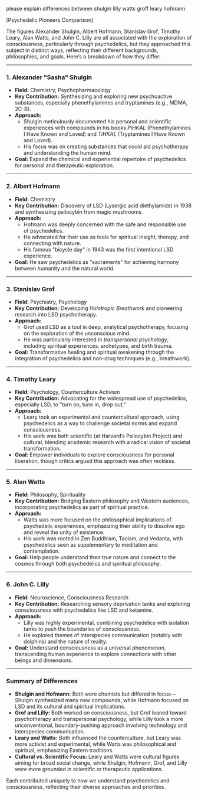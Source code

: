 please explain differences between shulgin lilly watts groff leary hofmann

[Psychedelic Pioneers Comparison]

The figures Alexander Shulgin, Albert Hofmann, Stanislav Grof, Timothy Leary, Alan Watts, and John C. Lilly are all associated with the exploration of consciousness, particularly through psychedelics, but they approached this subject in distinct ways, reflecting their different backgrounds, philosophies, and goals. Here’s a breakdown of how they differ:

---

### **1. Alexander "Sasha" Shulgin**
- **Field:** Chemistry, Psychopharmacology
- **Key Contribution:** Synthesizing and exploring new psychoactive substances, especially phenethylamines and tryptamines (e.g., MDMA, 2C-B).
- **Approach:** 
  - Shulgin meticulously documented his personal and scientific experiences with compounds in his books *PiHKAL* (Phenethylamines I Have Known and Loved) and *TiHKAL* (Tryptamines I Have Known and Loved).
  - His focus was on creating substances that could aid psychotherapy and understanding the human mind.
- **Goal:** Expand the chemical and experiential repertoire of psychedelics for personal and therapeutic exploration.

---

### **2. Albert Hofmann**
- **Field:** Chemistry
- **Key Contribution:** Discovery of LSD (Lysergic acid diethylamide) in 1938 and synthesizing psilocybin from magic mushrooms.
- **Approach:** 
  - Hofmann was deeply concerned with the safe and responsible use of psychedelics.
  - He advocated for their use as tools for spiritual insight, therapy, and connecting with nature.
  - His famous "bicycle day" in 1943 was the first intentional LSD experience.
- **Goal:** He saw psychedelics as "sacraments" for achieving harmony between humanity and the natural world.

---

### **3. Stanislav Grof**
- **Field:** Psychiatry, Psychology
- **Key Contribution:** Developing *Holotropic Breathwork* and pioneering research into LSD psychotherapy.
- **Approach:** 
  - Grof used LSD as a tool in deep, analytical psychotherapy, focusing on the exploration of the unconscious mind.
  - He was particularly interested in *transpersonal psychology*, including spiritual experiences, archetypes, and birth trauma.
- **Goal:** Transformative healing and spiritual awakening through the integration of psychedelics and non-drug techniques (e.g., breathwork).

---

### **4. Timothy Leary**
- **Field:** Psychology, Counterculture Activism
- **Key Contribution:** Advocating for the widespread use of psychedelics, especially LSD, to "turn on, tune in, drop out."
- **Approach:** 
  - Leary took an experimental and countercultural approach, using psychedelics as a way to challenge societal norms and expand consciousness.
  - His work was both scientific (at Harvard’s Psilocybin Project) and cultural, blending academic research with a radical vision of societal transformation.
- **Goal:** Empower individuals to explore consciousness for personal liberation, though critics argued this approach was often reckless.

---

### **5. Alan Watts**
- **Field:** Philosophy, Spirituality
- **Key Contribution:** Bridging Eastern philosophy and Western audiences, incorporating psychedelics as part of spiritual practice.
- **Approach:** 
  - Watts was more focused on the philosophical implications of psychedelic experiences, emphasizing their ability to dissolve ego and reveal the unity of existence.
  - His work was rooted in Zen Buddhism, Taoism, and Vedanta, with psychedelics seen as supplementary to meditation and contemplation.
- **Goal:** Help people understand their true nature and connect to the cosmos through both psychedelics and spiritual philosophy.

---

### **6. John C. Lilly**
- **Field:** Neuroscience, Consciousness Research
- **Key Contribution:** Researching sensory deprivation tanks and exploring consciousness with psychedelics like LSD and ketamine.
- **Approach:** 
  - Lilly was highly experimental, combining psychedelics with isolation tanks to push the boundaries of consciousness.
  - He explored themes of interspecies communication (notably with dolphins) and the nature of reality.
- **Goal:** Understand consciousness as a universal phenomenon, transcending human experience to explore connections with other beings and dimensions.

---

### **Summary of Differences**
- **Shulgin and Hofmann:** Both were chemists but differed in focus—Shulgin synthesized many new compounds, while Hofmann focused on LSD and its cultural and spiritual implications.
- **Grof and Lilly:** Both worked on consciousness, but Grof leaned toward psychotherapy and transpersonal psychology, while Lilly took a more unconventional, boundary-pushing approach involving technology and interspecies communication.
- **Leary and Watts:** Both influenced the counterculture, but Leary was more activist and experimental, while Watts was philosophical and spiritual, emphasizing Eastern traditions.
- **Cultural vs. Scientific Focus:** Leary and Watts were cultural figures aiming for broad social change, while Shulgin, Hofmann, Grof, and Lilly were more grounded in scientific or therapeutic applications.

Each contributed uniquely to how we understand psychedelics and consciousness, reflecting their diverse approaches and priorities.
